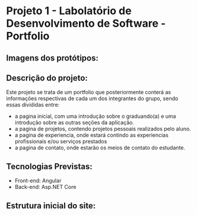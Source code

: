 # Projeto 1 - Labolatório de Desenvolvimento de Software - Portfolio

## Imagens dos protótipos:


## Descrição do projeto:
Este projeto se trata de um portfolio que posteriormente conterá as informações respectivas de cada um dos integrantes do grupo, sendo essas divididas entre:
- a pagina inicial, com uma introdução sobre o graduando(a) e uma introdução sobre as outras seções da aplicação.
- a pagina de projetos, contendo projetos pessoais realizados pelo aluno.
- a pagina de experiencia, onde estará contindo as experiencias profissionais e/ou serviços prestados
- a pagina de contato, onde estarão os meios de contato do estudante. 

## Tecnologias Previstas:
- Front-end: Angular
- Back-end: Asp.NET Core

## Estrutura inicial do site:
